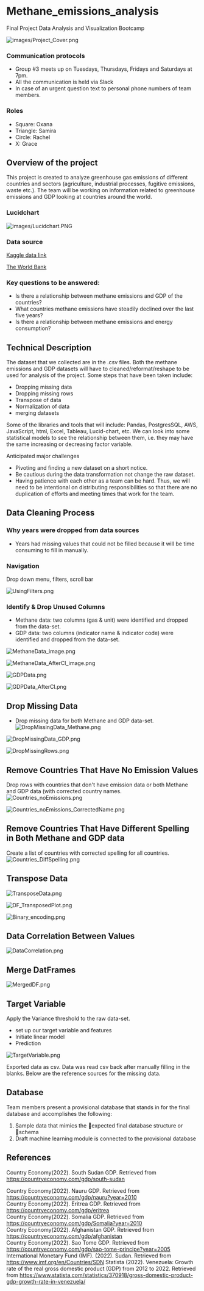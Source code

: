 # Methane_emissions_analysis
Final Project Data Analysis and Visualization Bootcamp

![images/Project_Cover.png](images/Project_Cover.png)

### Communication protocols

- Group #3 meets up on Tuesdays, Thursdays, Fridays and Saturdays at 7pm. 
- All the communication is held via Slack
- In case of an urgent question text to personal phone numbers of  team members.

### Roles
* Square: Oxana
* Triangle: Samira
* Circle: Rachel
* X: Grace

## Overview of the project

This project is created to analyze greenhouse gas emissions of different countries and sectors (agriculture, industrial processes, fugitive emissions, waste etc.). The team will be working on information related to greenhouse emissions and GDP looking at countries around the world.

### Lucidchart

![images/Lucidchart.PNG](images/Lucidchart.PNG)

### Data source

[Kaggle data link](https://www.kaggle.com/datasets/kkhandekar/methane-emissions-across-the-world-19902018)

[The World Bank](https://data.worldbank.org/indicator/NY.GDP.MKTP.CD)



### Key questions to be answered:

- Is there a relationship between methane emissions and GDP of the countries?
- What countries methane emissions have steadily declined over the last five years?
- Is there a relationship between methane emissions and energy consumption?

## Technical Description
The dataset that we collected are in the .csv files. Both the methane emissions and GDP datasets will have to cleaned/reformat/reshape to be used for analysis of the project. Some steps that have been taken include:
* Dropping missing data
* Dropping missing rows
* Transpose of data 
* Normalization of data
* merging datasets 

Some of the libraries and tools that will include: Pandas, PostgresSQL, AWS, JavaScript, html, Excel, Tableau, Lucid-chart, etc. We can look into some statistical models to see the relationship between them, i.e. they may have the same increasing or decreasing factor variable.

Anticipated major challenges 

* Pivoting and finding a new dataset on a short notice.
* Be cautious during the data transformation not change the raw dataset.
* Having patience with each other as a team can be hard. Thus, we will need to be intentional on distributing responsibilities so that there are no duplication of efforts and meeting times that work for the team. 

## Data Cleaning Process 
### Why years were dropped from data sources
* Years had missing values that could not be filled because it will be time consuming to fill in manually. 

### Navigation
Drop down menu, filters, scroll bar

![UsingFilters.png](https://github.com/OxanaDrotieva/Methane_emissions_analysis/blob/cleaning_data/images/UsingFilters.png)

### Identify & Drop Unused Columns 
* Methane data: two columns (gas & unit) were identified and dropped from the data-set.
* GDP data: two columns (indicator name & indicator code) were identified and dropped from the data-set.

![MethaneData_image.png](https://github.com/OxanaDrotieva/Methane_emissions_analysis/blob/cleaning_data/images/MethaneData_image.png)

![MethaneData_AfterCl_image.png](https://github.com/OxanaDrotieva/Methane_emissions_analysis/blob/cleaning_data/images/MethaneData_AfterCl_image.png)

![GDPData.png](https://github.com/OxanaDrotieva/Methane_emissions_analysis/blob/cleaning_data/images/GDPData.png)

![GDPData_AfterCl.png](https://github.com/OxanaDrotieva/Methane_emissions_analysis/blob/cleaning_data/images/GDPData_AfterCl.png)

## Drop Missing Data
* Drop missing data for both Methane and GDP data-set.
![DropMissingData_Methane.png](https://github.com/OxanaDrotieva/Methane_emissions_analysis/blob/cleaning_data/images/DropMissingData_Methane.png)

![DropMissingData_GDP.png](https://github.com/OxanaDrotieva/Methane_emissions_analysis/blob/cleaning_data/images/DropMissingData_GDP.png)

![DropMissingRows.png](https://github.com/OxanaDrotieva/Methane_emissions_analysis/blob/cleaning_data/images/DropRows%20_missingdata.png)

## Remove Countries That Have No Emission Values 
Drop rows with countries that don't have emission data or both Methane and GDP data (with corrected country names.
![Countries_noEmissions.png](https://github.com/OxanaDrotieva/Methane_emissions_analysis/blob/cleaning_data/images/Countries_noEmissions.png)

![Countries_noEmissions_CorrectedName.png](https://github.com/OxanaDrotieva/Methane_emissions_analysis/blob/cleaning_data/images/Countries_noEmissions_CorrectedName.png)

## Remove Countries That Have Different Spelling in Both Methane and GDP data
Create a list of countries with corrected spelling for all countries.
![Countries_DiffSpelling.png](https://github.com/OxanaDrotieva/Methane_emissions_analysis/blob/cleaning_data/images/Countries_DiffSpelling.png)

## Transpose Data
![TransposeData.png](https://github.com/OxanaDrotieva/Methane_emissions_analysis/blob/cleaning_data/images/TransposeData.png)

![DF_TransposedPlot.png](https://github.com/OxanaDrotieva/Methane_emissions_analysis/blob/cleaning_data/images/DF_TransposedPlot.png)

![Binary_encoding.png](https://github.com/OxanaDrotieva/Methane_emissions_analysis/blob/cleaning_data/images/Binary_encoding.png)

## Data Correlation Between Values
![DataCorrelation.png](https://github.com/OxanaDrotieva/Methane_emissions_analysis/blob/cleaning_data/images/DataCorrelation.png)

## Merge DatFrames
![MergedDF.png](https://github.com/OxanaDrotieva/Methane_emissions_analysis/blob/cleaning_data/images/MergedDF.png)

## Target Variable
Apply the Variance threshold to the raw data-set.
* set up our target variable and features
* Initiate linear model
* Prediction

![TargetVariable.png](https://github.com/OxanaDrotieva/Methane_emissions_analysis/blob/cleaning_data/images/TargetVariable.png)

Exported data as csv. Data was read csv back after manually filling in the blanks. Below are the reference sources for the missing data.

## Database
Team members present a provisional database that stands in for the final database and accomplishes the following:
1. Sample data that mimics the expected final database structure or schema
2. Draft machine learning module is connected to the provisional database

## References

Country Economy(2022). South Sudan GDP. Retrieved from https://countryeconomy.com/gdp/south-sudan 							
											
Country Economy(2022). Nauru GDP.  Retrieved from https://countryeconomy.com/gdp/nauru?year=2010																			
Country Economy(2022). Eritrea GDP.  Retrieved from https://countryeconomy.com/gdp/eritrea																			
Country Economy(2022). Somalia GDP.  Retrieved from https://countryeconomy.com/gdp/Somalia?year=2010																			
Country Economy(2022). Afghanistan GDP.  Retrieved from https://countryeconomy.com/gdp/afghanistan																			
Country Economy(2022). Sao Tome GDP.  Retrieved from https://countryeconomy.com/gdp/sao-tome-principe?year=2005																			
International Monetary Fund (IMF). (2022). Sudan. Retrieved from https://www.imf.org/en/Countries/SDN
Statista (2022). Venezuela: Growth rate of the real gross domestic product (GDP) from 2012 to 2022. Retrieved from https://www.statista.com/statistics/370918/gross-domestic-product-gdp-growth-rate-in-venezuela/	
